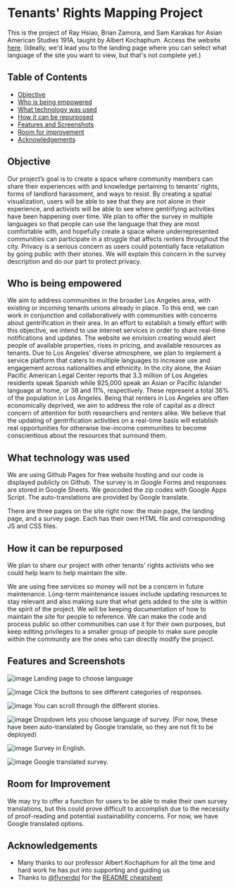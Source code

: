 # Tenants' Rights Mapping Project
This is the project of Ray Hsiao, Brian Zamora, and Sam Karakas for Asian American Studies 191A, taught by Albert Kochaphum. Access the website [here](https://skarakas1.github.io/Tenants-Rights-Mapping-Project/). (Ideally, we'd lead you to the landing page where you can select what language of the site you want to view, but that's not complete yet.)

## Table of Contents
* [Objective](#objective)
* [Who is being empowered](#who-is-being-empowered)
* [What technology was used](#what-technology-was-used)
* [How it can be repurposed](#how-it-can-be-repurposed)
* [Features and Screenshots](#features-and-screenshots)
* [Room for improvement](#room-for-improvement)
* [Acknowledgements](#acknowledgements)

## Objective
Our project’s goal is to create a space where community members can share their experiences with and knowledge pertaining to tenants’ rights, forms of landlord harassment, and ways to resist. By creating a spatial visualization, users will be able to see that they are not alone in their experience, and activists will be able to see where gentrifying activities have been happening over time. We plan to offer the survey in multiple languages so that people can use the language that they are most comfortable with, and hopefully create a space where underrepresented communities can participate in a struggle that affects renters throughout the city. Privacy is a serious concern as users could potentially face retaliation by going public with their stories. We will explain this concern in the survey description and do our part to protect privacy.

## Who is being empowered
We aim to address communities in the broader Los Angeles area, with existing or incoming tenants unions already in place. To this end, we can work in conjunction and collaboratively with communities with concerns about gentrification in their area. In an effort to establish a timely effort with this objective, we intend to use internet services in order to share real-time notifications and updates. The website we envision creating would alert people of available properties, rises in pricing, and available resources as tenants. Due to Los Angeles’ diverse atmosphere, we plan to implement a service platform that caters to multiple languages to increase use and engagement across nationalities and ethnicity. In the city alone, the Asian Pacific American Legal Center reports that 3.3 million of Los Angeles residents speak Spanish while 925,000 speak an Asian or Pacific Islander language at home, or 38 and 11%, respectively. These represent a total 36% of the population in Los Angeles. Being that renters in Los Angeles are often economically deprived, we aim to address the role of capital as a direct concern of attention for both researchers and renters alike. We believe that the updating of gentrification activities on a real-time basis will establish real opportunities for otherwise low-income communities to become conscientious about the resources that surround them. 


## What technology was used
We are using Github Pages for free website hosting and our code is displayed publicly on Github. The survey is in Google Forms and responses are stored in Google Sheets. We geocoded the zip codes with Google Apps Script. The auto-translations are provided by Google translate.

There are three pages on the site right now: the main page, the landing page, and a survey page. Each has their own HTML file and corresponding JS and CSS files.


## How it can be repurposed
We plan to share our project with other tenants' rights activists who we could help learn to help maintain the site. 

We are using free services so money will not be a concern in future maintenance. Long-term maintenance issues include updating resources to stay relevant and also making sure that what gets added to the site is within the spirit of the project. We will be keeping documentation of how to maintain the site for people to reference. We can make the code and process public so other communities can use it for their own purposes, but keep editing privileges to a smaller group of people to make sure people within the community are the ones who can directly modify the project.

## Features and Screenshots
![image](https://user-images.githubusercontent.com/40257341/121592179-35af9c00-c9ef-11eb-9fa3-b11d43552390.png)
Landing page to choose language

![image](https://user-images.githubusercontent.com/40257341/121581628-e4011480-c9e2-11eb-8b9b-2941a1597145.png)
Click the buttons to see different categories of responses.

![image](https://user-images.githubusercontent.com/40257341/121593592-fb46fe80-c9f0-11eb-9139-88a389774b61.png)
You can scroll through the different stories.

![image](https://user-images.githubusercontent.com/40257341/121583382-07c55a00-c9e5-11eb-8e38-63309b61b18a.png)
Dropdown lets you choose language of survey. (For now, these have been auto-translated by Google translate, so they are not fit to be deployed)
<!-- If you have screenshots you'd like to share, include them here. -->

![image](https://user-images.githubusercontent.com/40257341/121593995-5d076880-c9f1-11eb-8a58-837e7cb4caeb.png)
Survey in English.

![image](https://user-images.githubusercontent.com/40257341/121594040-6a245780-c9f1-11eb-8abd-2ebdc9159f0a.png)
Google translated survey.


## Room for Improvement
We may try to offer a function for users to be able to make their own survey translations, but this could prove difficult to accomplish due to the necessity of proof-reading and potential sustainability concerns. For now, we have Google translated options.


## Acknowledgements
- Many thanks to our professor Albert Kochaphum for all the time and hard work he has put into supporting and guiding us
- Thanks to [@flynerdpl](https://www.flynerd.pl/) for the [README cheatsheet](https://github.com/ritaly/README-cheatsheet)
